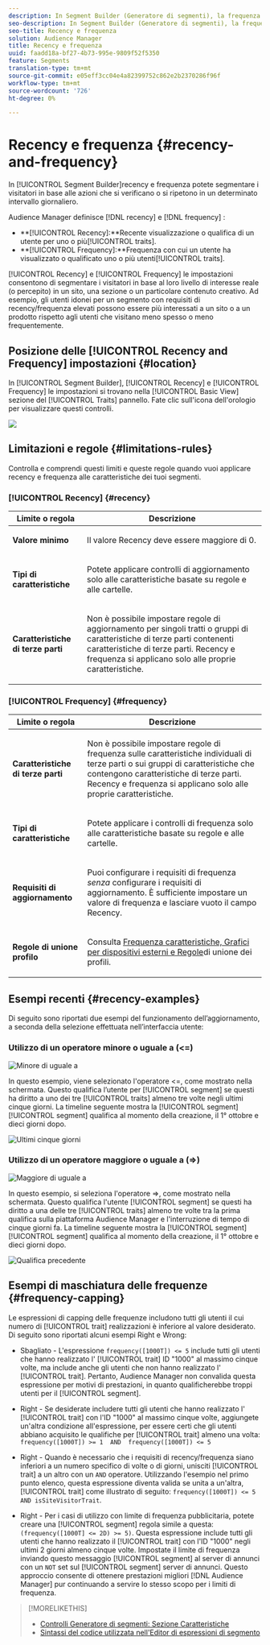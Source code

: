 ```yaml
---
description: In Segment Builder (Generatore di segmenti), la frequenza e la frequenza consentono di segmentare i visitatori in base alle azioni che si verificano o si ripetono in un determinato intervallo giornaliero.
seo-description: In Segment Builder (Generatore di segmenti), la frequenza e la frequenza consentono di segmentare i visitatori in base alle azioni che si verificano o si ripetono in un determinato intervallo giornaliero.
seo-title: Recency e frequenza
solution: Audience Manager
title: Recency e frequenza
uuid: faadd18a-bf27-4b73-995e-9809f52f5350
feature: Segments
translation-type: tm+mt
source-git-commit: e05eff3cc04e4a82399752c862e2b2370286f96f
workflow-type: tm+mt
source-wordcount: '726'
ht-degree: 0%

---
```



# Recency e frequenza {#recency-and-frequency}

In [!UICONTROL Segment Builder]recency e frequenza potete segmentare i visitatori in base alle azioni che si verificano o si ripetono in un determinato intervallo giornaliero.

 Audience Manager definisce [!DNL recency] e [!DNL frequency] :

* **[!UICONTROL Recency]:**Recente visualizzazione o qualifica di un utente per uno o più[!UICONTROL traits].
* **[!UICONTROL Frequency]:**Frequenza con cui un utente ha visualizzato o qualificato uno o più utenti[!UICONTROL traits].

[!UICONTROL Recency] e [!UICONTROL Frequency] le impostazioni consentono di segmentare i visitatori in base al loro livello di interesse reale (o percepito) in un sito, una sezione o un particolare contenuto creativo. Ad esempio, gli utenti idonei per un segmento con requisiti di recency/frequenza elevati possono essere più interessati a un sito o a un prodotto rispetto agli utenti che visitano meno spesso o meno frequentemente.

## Posizione delle [!UICONTROL Recency and Frequency] impostazioni {#location}

In [!UICONTROL Segment Builder], [!UICONTROL Recency] e [!UICONTROL Frequency] le impostazioni si trovano nella [!UICONTROL Basic View] sezione del [!UICONTROL Traits] pannello. Fate clic sull&#39;icona dell&#39;orologio per visualizzare questi controlli.

![](assets/recency_frequency.png)

## Limitazioni e regole {#limitations-rules}

Controlla e comprendi questi limiti e queste regole quando vuoi applicare recency e frequenza alle caratteristiche dei tuoi segmenti.

### [!UICONTROL Recency] {#recency}

<table id="table_026064124C694D75B7A960457D50170B"> 
 <thead> 
  <tr> 
   <th colname="col1" class="entry"> Limite o regola </th> 
   <th colname="col2" class="entry"> Descrizione </th> 
  </tr> 
 </thead>
 <tbody> 
  <tr> 
   <td colname="col1"> <p> <b>Valore minimo</b> </p> </td> 
   <td colname="col2"> <p>Il valore Recency deve essere maggiore di 0. </p> </td> 
  </tr>
  <tr> 
   <td colname="col1"> <p> <b>Tipi di caratteristiche</b> </p> </td> 
   <td colname="col2"> <p>Potete applicare controlli di aggiornamento solo alle caratteristiche basate su regole e alle cartelle. </p> </td> 
  </tr> 
  <tr> 
   <td colname="col1"> <p> <b>Caratteristiche di terze parti</b> </p> </td> 
   <td colname="col2"> <p>Non è possibile impostare regole di aggiornamento per singoli tratti o gruppi di caratteristiche di terze parti contenenti caratteristiche di terze parti. Recency e frequenza si applicano solo alle proprie caratteristiche. </p> </td> 
  </tr> 
 </tbody> 
</table>

### [!UICONTROL Frequency] {#frequency}

<table id="table_EBD621D26C8B4D03933E8C0753C892A7"> 
 <thead> 
  <tr> 
   <th colname="col1" class="entry"> Limite o regola </th> 
   <th colname="col2" class="entry"> Descrizione </th> 
  </tr> 
 </thead>
 <tbody> 
  <tr> 
   <td colname="col1"> <p> <b>Caratteristiche di terze parti</b> </p> </td> 
   <td colname="col2"> <p>Non è possibile impostare regole di frequenza sulle caratteristiche individuali di terze parti o sui gruppi di caratteristiche che contengono caratteristiche di terze parti. Recency e frequenza si applicano solo alle proprie caratteristiche. </p> </td> 
  </tr> 
  <tr> 
   <td colname="col1"> <p> <b>Tipi di caratteristiche</b> </p> </td> 
   <td colname="col2"> <p>Potete applicare i controlli di frequenza solo alle caratteristiche basate su regole e alle cartelle. </p> </td> 
  </tr> 
  <tr> 
   <td colname="col1"> <p> <b>Requisiti di aggiornamento</b> </p> </td> 
   <td colname="col2"> <p>Puoi configurare i requisiti di frequenza <i>senza</i> configurare i requisiti di aggiornamento. È sufficiente impostare un valore di frequenza e lasciare vuoto il campo Recency. </p> </td> 
  </tr> 
  <tr> 
   <td colname="col1"> <p><b>Regole di unione profilo</b> </p> </td> 
   <td colname="col2"> <p>Consulta <a href="../../faq/faq-profile-merge.md#trait-freq-device-rules"> Frequenza caratteristiche, Grafici per dispositivi esterni e Regole</a>di unione dei profili. </p> </td> 
  </tr> 
 </tbody> 
</table>

## Esempi recenti {#recency-examples}

Di seguito sono riportati due esempi del funzionamento dell’aggiornamento, a seconda della selezione effettuata nell’interfaccia utente:

### Utilizzo di un operatore minore o uguale a (&lt;=)

![Minore di uguale a](assets/less-than-equal-to.png)

In questo esempio, viene selezionato l&#39;operatore &lt;=, come mostrato nella schermata. Questo qualifica l’utente per [!UICONTROL segment] se questi ha diritto a uno dei tre [!UICONTROL traits] almeno tre volte negli ultimi cinque giorni. La timeline seguente mostra la [!UICONTROL segment] [!UICONTROL segment] qualifica al momento della creazione, il 1° ottobre e dieci giorni dopo.

![Ultimi cinque giorni](assets/last-5-days.png)

### Utilizzo di un operatore maggiore o uguale a (=>)

![Maggiore di uguale a](assets/greater-than-equal-to.png)

In questo esempio, si seleziona l&#39;operatore =>, come mostrato nella schermata. Questo qualifica l&#39;utente [!UICONTROL segment] se questi ha diritto a una delle tre [!UICONTROL traits] almeno tre volte tra la prima qualifica sulla piattaforma Audience Manager  e l&#39;interruzione di tempo di cinque giorni fa. La timeline seguente mostra la [!UICONTROL segment] [!UICONTROL segment] qualifica al momento della creazione, il 1° ottobre e dieci giorni dopo.

![Qualifica precedente](assets/earlier-qualification.png)


## Esempi di maschiatura delle frequenze {#frequency-capping}

Le espressioni di capping delle frequenze includono tutti gli utenti il cui numero di [!UICONTROL trait] realizzazioni è inferiore al valore desiderato. Di seguito sono riportati alcuni esempi Right e Wrong:

* Sbagliato - L&#39;espressione `frequency([1000T]) <= 5` include tutti gli utenti che hanno realizzato l&#39; [!UICONTROL trait] ID &quot;1000&quot; al massimo cinque volte, ma include anche gli utenti che non hanno realizzato l&#39; [!UICONTROL trait]. Pertanto,  Audience Manager non convalida questa espressione per motivi di prestazioni, in quanto qualificherebbe troppi utenti per il [!UICONTROL segment].

* Right - Se desiderate includere tutti gli utenti che hanno realizzato l&#39; [!UICONTROL trait] con l&#39;ID &quot;1000&quot; al massimo cinque volte, aggiungete un&#39;altra condizione all&#39;espressione, per essere certi che gli utenti abbiano acquisito le qualifiche per [!UICONTROL trait] almeno una volta:  `frequency([1000T]) >= 1  AND  frequency([1000T]) <= 5`

* Right - Quando è necessario che i requisiti di recency/frequenza siano inferiori a un numero specifico di volte o di giorni, unisciti [!UICONTROL trait] a un altro con un `AND` operatore. Utilizzando l&#39;esempio nel primo punto elenco, questa espressione diventa valida se unita a un&#39;altra, [!UICONTROL trait] come illustrato di seguito: `frequency([1000T]) <= 5 AND isSiteVisitorTrait`.

* Right - Per i casi di utilizzo con limite di frequenza pubblicitaria, potete creare una [!UICONTROL segment] regola simile a questa: `(frequency([1000T] <= 2D) >= 5)`. Questa espressione include tutti gli utenti che hanno realizzato il [!UICONTROL trait] con l&#39;ID &quot;1000&quot; negli ultimi 2 giorni almeno cinque volte. Impostate il limite di frequenza inviando questo messaggio [!UICONTROL segment] al server di annunci con un `NOT` set sul [!UICONTROL segment] server di annunci. Questo approccio consente di ottenere prestazioni migliori [!DNL Audience Manager] pur continuando a servire lo stesso scopo per i limiti di frequenza.

>[!MORELIKETHIS]
>
>* [Controlli Generatore di segmenti: Sezione Caratteristiche](../../features/segments/segment-builder.md#segment-builder-controls-traits)
>* [Sintassi del codice utilizzata nell&#39;Editor di espressioni di segmento](../../features/segments/segment-code-syntax.md)

